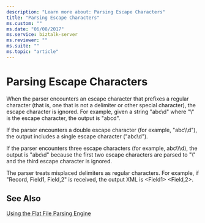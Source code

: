 ```yaml
---
description: "Learn more about: Parsing Escape Characters"
title: "Parsing Escape Characters"
ms.custom: ""
ms.date: "06/08/2017"
ms.service: biztalk-server
ms.reviewer: ""
ms.suite: ""
ms.topic: "article"
---
```

# Parsing Escape Characters
When the parser encounters an escape character that prefixes a regular character (that is, one that is not a delimiter or other special character), the escape character is ignored. For example, given a string "abc\d" where "\\" is the escape character, the output is "abcd".  
  
 If the parser encounters a double escape character (for example, "abc\\\d"), the output includes a single escape character ("abc\d").  
  
 If the parser encounters three escape characters (for example, abc\\\\\d), the output is "abc\d" because the first two escape characters are parsed to "\\" and the third escape character is ignored.  
  
 The parser treats misplaced delimiters as regular characters. For example, if "Record, Field1, Field,2" is received, the output XML is \<Field1\> \<Field,2\>.  
  
## See Also  
 [Using the Flat File Parsing Engine](../core/using-the-flat-file-parsing-engine.md)
